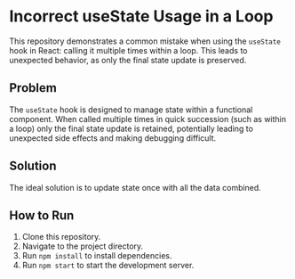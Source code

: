 # Incorrect useState Usage in a Loop

This repository demonstrates a common mistake when using the `useState` hook in React: calling it multiple times within a loop.  This leads to unexpected behavior, as only the final state update is preserved.

## Problem

The `useState` hook is designed to manage state within a functional component. When called multiple times in quick succession (such as within a loop) only the final state update is retained, potentially leading to unexpected side effects and making debugging difficult.

## Solution

The ideal solution is to update state once with all the data combined.

## How to Run

1. Clone this repository.
2. Navigate to the project directory.
3. Run `npm install` to install dependencies.
4. Run `npm start` to start the development server.